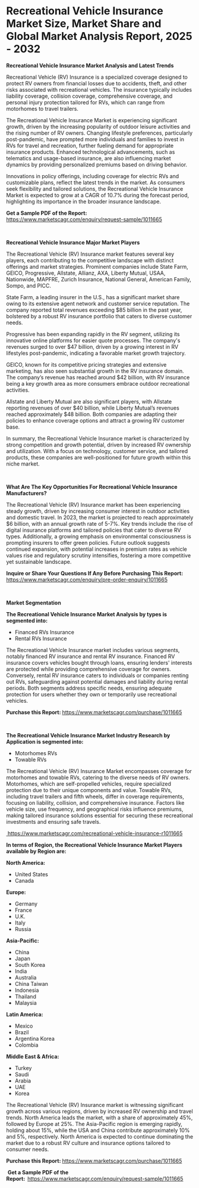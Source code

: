 <p><h1>Recreational Vehicle Insurance Market Size, Market Share and Global Market Analysis Report, 2025 - 2032</h1></p><p><strong>Recreational Vehicle Insurance Market Analysis and Latest Trends</strong></p>
<p><p>Recreational Vehicle (RV) Insurance is a specialized coverage designed to protect RV owners from financial losses due to accidents, theft, and other risks associated with recreational vehicles. The insurance typically includes liability coverage, collision coverage, comprehensive coverage, and personal injury protection tailored for RVs, which can range from motorhomes to travel trailers.</p><p>The Recreational Vehicle Insurance Market is experiencing significant growth, driven by the increasing popularity of outdoor leisure activities and the rising number of RV owners. Changing lifestyle preferences, particularly post-pandemic, have prompted more individuals and families to invest in RVs for travel and recreation, further fueling demand for appropriate insurance products. Enhanced technological advancements, such as telematics and usage-based insurance, are also influencing market dynamics by providing personalized premiums based on driving behavior.</p><p>Innovations in policy offerings, including coverage for electric RVs and customizable plans, reflect the latest trends in the market. As consumers seek flexibility and tailored solutions, the Recreational Vehicle Insurance Market is expected to grow at a CAGR of 10.7% during the forecast period, highlighting its importance in the broader insurance landscape.</p></p>
<p><strong>Get a Sample PDF of the Report:&nbsp;</strong> <a href="https://www.marketscagr.com/enquiry/request-sample/1011665?utm_campaign=3065&utm_medium=2&utm_source=Github&utm_content=ia&utm_term=17042025&utm_id=recreational-vehicle-insurance">https://www.marketscagr.com/enquiry/request-sample/1011665</a></p>
<p>&nbsp;</p>
<p><strong>Recreational Vehicle Insurance Major Market Players</strong></p>
<p><p>The Recreational Vehicle (RV) Insurance market features several key players, each contributing to the competitive landscape with distinct offerings and market strategies. Prominent companies include State Farm, GEICO, Progressive, Allstate, Allianz, AXA, Liberty Mutual, USAA, Nationwide, MAPFRE, Zurich Insurance, National General, American Family, Sompo, and PICC. </p><p>State Farm, a leading insurer in the U.S., has a significant market share owing to its extensive agent network and customer service reputation. The company reported total revenues exceeding $85 billion in the past year, bolstered by a robust RV insurance portfolio that caters to diverse customer needs. </p><p>Progressive has been expanding rapidly in the RV segment, utilizing its innovative online platforms for easier quote processes. The company's revenues surged to over $47 billion, driven by a growing interest in RV lifestyles post-pandemic, indicating a favorable market growth trajectory.</p><p>GEICO, known for its competitive pricing strategies and extensive marketing, has also seen substantial growth in the RV insurance domain. The company’s revenue has reached around $42 billion, with RV insurance being a key growth area as more consumers embrace outdoor recreational activities.</p><p>Allstate and Liberty Mutual are also significant players, with Allstate reporting revenues of over $40 billion, while Liberty Mutual’s revenues reached approximately $48 billion. Both companies are adapting their policies to enhance coverage options and attract a growing RV customer base.</p><p>In summary, the Recreational Vehicle Insurance market is characterized by strong competition and growth potential, driven by increased RV ownership and utilization. With a focus on technology, customer service, and tailored products, these companies are well-positioned for future growth within this niche market.</p></p>
<p>&nbsp;</p>
<p><strong>What Are The Key Opportunities For Recreational Vehicle Insurance Manufacturers?</strong></p>
<p><p>The Recreational Vehicle (RV) Insurance market has been experiencing steady growth, driven by increasing consumer interest in outdoor activities and domestic travel. In 2023, the market is projected to reach approximately $6 billion, with an annual growth rate of 5-7%. Key trends include the rise of digital insurance platforms and tailored policies that cater to diverse RV types. Additionally, a growing emphasis on environmental consciousness is prompting insurers to offer green policies. Future outlook suggests continued expansion, with potential increases in premium rates as vehicle values rise and regulatory scrutiny intensifies, fostering a more competitive yet sustainable landscape.</p></p>
<p><strong>Inquire or Share Your Questions If Any Before Purchasing This Report:</strong> <a href="https://www.marketscagr.com/enquiry/pre-order-enquiry/1011665?utm_campaign=3065&utm_medium=2&utm_source=Github&utm_content=ia&utm_term=17042025&utm_id=recreational-vehicle-insurance">https://www.marketscagr.com/enquiry/pre-order-enquiry/1011665</a></p>
<p>&nbsp;</p>
<p><strong>Market Segmentation</strong></p>
<p><strong>The Recreational Vehicle Insurance Market Analysis by types is segmented into:</strong></p>
<p><ul><li>Financed RVs Insurance</li><li>Rental RVs Insurance</li></ul></p>
<p><p>The Recreational Vehicle Insurance market includes various segments, notably financed RV insurance and rental RV insurance. Financed RV insurance covers vehicles bought through loans, ensuring lenders' interests are protected while providing comprehensive coverage for owners. Conversely, rental RV insurance caters to individuals or companies renting out RVs, safeguarding against potential damages and liability during rental periods. Both segments address specific needs, ensuring adequate protection for users whether they own or temporarily use recreational vehicles.</p></p>
<p><strong>Purchase this Report:&nbsp;</strong><a href="https://www.marketscagr.com/purchase/1011665?utm_campaign=3065&utm_medium=2&utm_source=Github&utm_content=ia&utm_term=17042025&utm_id=recreational-vehicle-insurance">https://www.marketscagr.com/purchase/1011665</a></p>
<p>&nbsp;</p>
<p><strong>The Recreational Vehicle Insurance Market Industry Research by Application is segmented into:</strong></p>
<p><ul><li>Motorhomes RVs</li><li>Towable RVs</li></ul></p>
<p><p>The Recreational Vehicle (RV) Insurance Market encompasses coverage for motorhomes and towable RVs, catering to the diverse needs of RV owners. Motorhomes, which are self-propelled vehicles, require specialized protection due to their unique components and value. Towable RVs, including travel trailers and fifth wheels, differ in coverage requirements, focusing on liability, collision, and comprehensive insurance. Factors like vehicle size, use frequency, and geographical risks influence premiums, making tailored insurance solutions essential for securing these recreational investments and ensuring safe travels.</p></p>
<p><a href="https://www.marketscagr.com/recreational-vehicle-insurance-r1011665?utm_campaign=3065&utm_medium=2&utm_source=Github&utm_content=ia&utm_term=17042025&utm_id=recreational-vehicle-insurance">&nbsp;https://www.marketscagr.com/recreational-vehicle-insurance-r1011665</a></p>
<p><strong>In terms of Region, the Recreational Vehicle Insurance Market Players available by Region are:</strong></p>
<p>
    <p> <strong> North America: </strong>
        <ul>
            <li>United States</li>
            <li>Canada</li>
        </ul>
        </p> 
    <p> <strong> Europe: </strong>
        <ul>
            <li>Germany</li>
            <li>France</li>
            <li>U.K.</li>
            <li>Italy</li>
            <li>Russia</li>
        </ul>
        </p> 
    <p> <strong> Asia-Pacific: </strong>
        <ul>
            <li>China</li>
            <li>Japan</li>
            <li>South Korea</li>
            <li>India</li>
            <li>Australia</li>
            <li>China Taiwan</li>
            <li>Indonesia</li>
            <li>Thailand</li>
            <li>Malaysia</li>
        </ul>
        </p> 
    <p> <strong> Latin America: </strong>
        <ul>
            <li>Mexico</li>
            <li>Brazil</li>
            <li>Argentina Korea</li>
            <li>Colombia</li>
        </ul>
        </p> 
    <p> <strong> Middle East & Africa: </strong>
        <ul>
            <li>Turkey</li>
            <li>Saudi</li>
            <li>Arabia</li>
            <li>UAE</li>
            <li>Korea</li>
        </ul>
    </p>
    </p>
<p><p>The Recreational Vehicle (RV) Insurance market is witnessing significant growth across various regions, driven by increased RV ownership and travel trends. North America leads the market, with a share of approximately 45%, followed by Europe at 25%. The Asia-Pacific region is emerging rapidly, holding about 15%, while the USA and China contribute approximately 10% and 5%, respectively. North America is expected to continue dominating the market due to a robust RV culture and insurance options tailored to consumer needs.</p></p>
<p><strong>Purchase this Report: </strong><a href="https://www.marketscagr.com/purchase/1011665?utm_campaign=3065&utm_medium=2&utm_source=Github&utm_content=ia&utm_term=17042025&utm_id=recreational-vehicle-insurance">https://www.marketscagr.com/purchase/1011665</a></p>
<p>&nbsp;<strong>Get a Sample PDF of the Report:&nbsp;&nbsp;</strong><a href="https://www.marketscagr.com/enquiry/request-sample/1011665?utm_campaign=3065&utm_medium=2&utm_source=Github&utm_content=ia&utm_term=17042025&utm_id=recreational-vehicle-insurance">https://www.marketscagr.com/enquiry/request-sample/1011665</a></p>
<p><strong></strong></p>
<p><p></p><p></p><p></p></p>